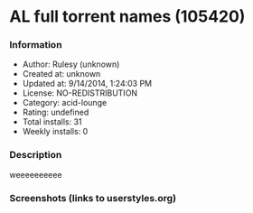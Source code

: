 # AL full torrent names (105420)

### Information
- Author: Rulesy (unknown)
- Created at: unknown
- Updated at: 9/14/2014, 1:24:03 PM
- License: NO-REDISTRIBUTION
- Category: acid-lounge
- Rating: undefined
- Total installs: 31
- Weekly installs: 0


### Description
weeeeeeeeee


### Screenshots (links to userstyles.org)



